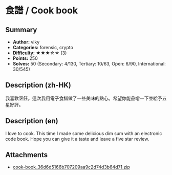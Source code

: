 食譜 / Cook book
===

## Summary

* **Author:** viky
* **Categories:** forensic, crypto
* **Difficulty:** ★★★☆☆ (3)
* **Points:** 250
* **Solves:** 50 (Secondary: 4/130, Tertiary: 10/63, Open: 6/90, International: 30/545)

## Description (zh-HK)

我喜歡烹飪。這次我用電子食譜做了一些美味的點心。希望你能品嚐一下並給予五星好評。

## Description (en)

I love to cook. This time I made some delicious dim sum with an electronic code book. Hope you can give it a taste and leave a five star review.

## Attachments

- [cook-book_36d6d5166b707209aa9c2d74d3b64d71.zip](https://github.com/blackb6a/hkcert-ctf-2024-challenges-public/releases/download/v1.0.0/cook-book_36d6d5166b707209aa9c2d74d3b64d71.zip)





